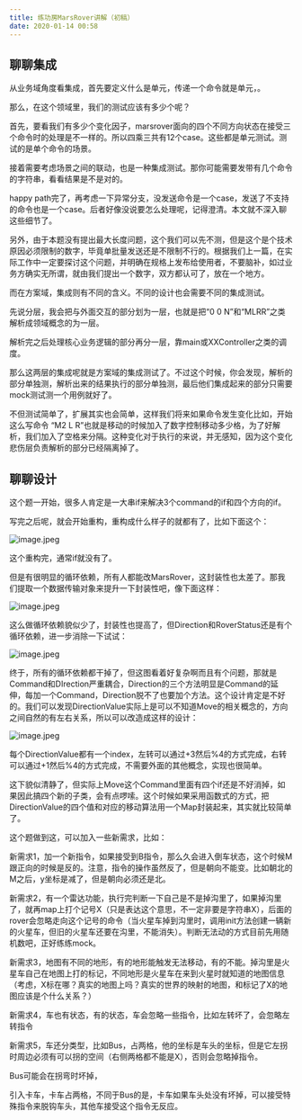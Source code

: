 ```yaml
---
title: 练功房MarsRover讲解（初稿）
date: 2020-01-14 00:58
---
```


## 聊聊集成

从业务域角度看集成，首先要定义什么是单元，传递一个命令就是单元，。

那么，在这个领域里，我们的测试应该有多少个呢？

首先，要看我们有多少个变化因子，marsrover面向的四个不同方向状态在接受三个命令时的处理是不一样的。所以四乘三共有12个case。这些都是单元测试。测试的是单个命令的场景。

接着需要考虑场景之间的联动，也是一种集成测试。那你可能需要发带有几个命令的字符串，看看结果是不是对的。

happy path完了，再考虑一下异常分支，没发送命令是一个case，发送了不支持的命令也是一个case。后者好像没说要怎么处理呢，记得澄清。本文就不深入聊这些细节了。

另外，由于本题没有提出最大长度问题，这个我们可以先不测，但是这个是个技术原因必须限制的数字，毕竟单批量发送还是不限制不行的。根据我们上一篇，在实际工作中一定要探讨这个问题，并明确在规格上发布给使用者，不要脑补，如过业务方确实无所谓，就由我们提出一个数字，双方都认可了，放在一个地方。

而在方案域，集成则有不同的含义。不同的设计也会需要不同的集成测试。

先说分层，我会把与外面交互的部分划为一层，也就是把“0 0 N”和“MLRR”之类解析成领域概念的为一层。

解析完之后处理核心业务逻辑的部分再分一层，靠main或XXController之类的调度。

那么这两层的集成呢就是方案域的集成测试了。不过这个时候，你会发现，解析的部分单独测，解析出来的结果执行的部分单独测，最后他们集成起来的部分只需要mock测试测一个用例就好了。

不但测试简单了，扩展其实也会简单，这样我们将来如果命令发生变化比如，开始这么写命令 “M2 L R”也就是移动的时候加入了数字控制移动多少格，为了好解析，我们加入了空格来分隔。这种变化对于执行的来说，并无感知，因为这个变化悲伤层负责解析的部分已经隔离掉了。

## 聊聊设计

这个题一开始，很多人肯定是一大串if来解决3个command的if和四个方向的if。

写完之后呢，就会开始重构，重构成什么样子的就都有了，比如下面这个：

![image.jpeg](https://personal-blog.obs.cn-north-4.myhuaweicloud.com/marsrover-tdd/pic-01.jpg)

这个重构完，通常if就没有了。

但是有很明显的循环依赖，所有人都能改MarsRover，这封装性也太差了。那我们提取一个数据传输对象来提升一下封装性吧，像下面这样：

![image.jpeg](https://personal-blog.obs.cn-north-4.myhuaweicloud.com/marsrover-tdd/pic-02.jpg)

这么做循环依赖貌似少了，封装性也提高了，但Direction和RoverStatus还是有个循环依赖，进一步消除一下试试：

![image.jpeg](https://personal-blog.obs.cn-north-4.myhuaweicloud.com/marsrover-tdd/pic-03.jpg)

终于，所有的循环依赖都干掉了，但这图看着好复杂啊而且有个问题，那就是Command和DIrection严重耦合，Direction的三个方法明显是Command的延伸，每加一个Command，Direction脱不了也要加个方法。这个设计肯定是不好的。我们可以发现DirectionValue实际上是可以不知道Move的相关概念的，方向之间自然的有左右关系，所以可以改造成这样的设计：

![image.jpeg](https://personal-blog.obs.cn-north-4.myhuaweicloud.com/marsrover-tdd/pic-04.jpg)

每个DirectionValue都有一个index，左转可以通过+3然后%4的方式完成，右转可以通过+1然后%4的方式完成，不需要外面的其他概念，实现也很简单。

这下貌似清静了，但实际上Move这个Command里面有四个if还是不好消掉，如果因此搞四个新的子类，会有点啰嗦。这个时候如果采用函数式的方式，把DirectionValue的四个值和对应的移动算法用一个Map封装起来，其实就比较简单了。

这个题做到这，可以加入一些新需求，比如：

新需求1，加一个新指令，如果接受到B指令，那么久会进入倒车状态，这个时候M跟正向的时候是反的。注意，指令的操作虽然反了，但是朝向不能变。比如朝北的M之后，y坐标是减了，但是朝向必须还是北。

新需求2，有一个雷达功能，执行完判断一下自己是不是掉沟里了，如果掉沟里了，就再map上打个记号X（只是表达这个意思，不一定非要是字符串X），后面的rover会忽略走向这个记号的命令（当火星车掉到沟里时，调用init方法创建一辆新的火星车，但旧的火星车还要在沟里，不能消失）。判断无法动的方式目前先用随机数吧，正好练练mock。

新需求3，地图有不同的地形，有的地形能触发无法移动，有的不能。掉沟里是火星车自己在地图上打的标记，不同地形是火星车在来到火星时就知道的地图信息（考虑，X标在哪？真实的地图上吗？真实的世界的映射的地图，和标记了X的地图应该是个什么关系？）

新需求4，车也有状态，有的状态，车会忽略一些指令，比如左转坏了，会忽略左转指令

新需求5，车还分类型，比如Bus，占两格，他的坐标是车头的坐标，但是它左拐时周边必须有可以拐的空间（右侧两格都不能是X），否则会忽略掉指令。

Bus可能会在拐弯时坏掉，

引入卡车，卡车占两格，不同于Bus的是，卡车如果车头处没有坏掉，可以接受特殊指令来脱钩车头，其他车接受这个指令无反应。
